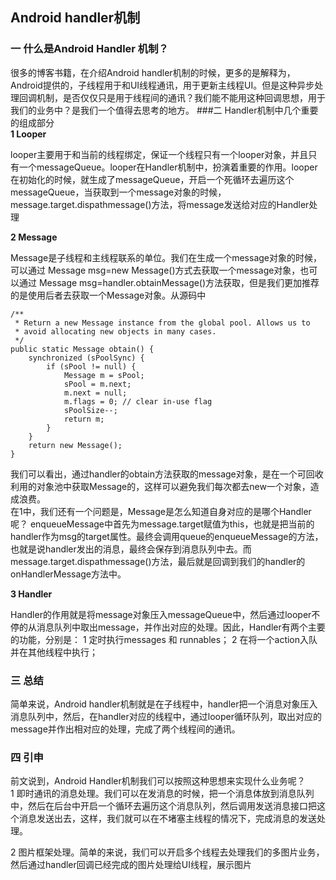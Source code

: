 ## Android handler机制  
### 一 什么是Android Handler 机制？
很多的博客书籍，在介绍Android handler机制的时候，更多的是解释为，Android提供的，子线程用于和UI线程通讯，用于更新主线程UI。但是这种异步处理回调机制，是否仅仅只是用于线程间的通讯？我们能不能用这种回调思想，用于我们的业务中？是我们一个值得去思考的地方。
###二 Handler机制中几个重要的组成部分  
**1 Looper**  

looper主要用于和当前的线程绑定，保证一个线程只有一个looper对象，并且只有一个messageQueue。looper在Handler机制中，扮演着重要的作用。looper在初始化的时候，就生成了messageQueue，开启一个死循环去遍历这个messageQueue，当获取到一个message对象的时候，message.target.dispathmessage()方法，将message发送给对应的Handler处理  

**2 Message**  

Message是子线程和主线程联系的单位。我们在生成一个message对象的时候，可以通过
Message msg=new Message()方式去获取一个message对象，也可以通过
Message msg=handler.obtainMessage()方法获取，但是我们更加推荐的是使用后者去获取一个Message对象。从源码中  

    /**
     * Return a new Message instance from the global pool. Allows us to
     * avoid allocating new objects in many cases.
     */
    public static Message obtain() {
        synchronized (sPoolSync) {
            if (sPool != null) {
                Message m = sPool;
                sPool = m.next;
                m.next = null;
                m.flags = 0; // clear in-use flag
                sPoolSize--;
                return m;
            }
        }
        return new Message();
    }
我们可以看出，通过handler的obtain方法获取的message对象，是在一个可回收利用的对象池中获取Message的，这样可以避免我们每次都去new一个对象，造成浪费。  
在1中，我们还有一个问题是，Message是怎么知道自身对应的是哪个Handler呢？
enqueueMessage中首先为message.target赋值为this，也就是把当前的handler作为msg的target属性。最终会调用queue的enqueueMessage的方法，也就是说handler发出的消息，最终会保存到消息队列中去。而message.target.dispathmessage()方法，最后就是回调到我们的handler的onHandlerMessage方法中。  

**3 Handler**  

Handler的作用就是将message对象压入messageQueue中，然后通过looper不停的从消息队列中取出message，并作出对应的处理。因此，Handler有两个主要的功能，分别是：
1 定时执行messages 和 runnables；
2 在将一个action入队并在其他线程中执行；  
### 三 总结  
简单来说，Android handler机制就是在子线程中，handler把一个消息对象压入消息队列中，然后，在handler对应的线程中，通过looper循环队列，取出对应的message并作出相对应的处理，完成了两个线程间的通讯。 

### 四 引申  

前文说到，Android Handler机制我们可以按照这种思想来实现什么业务呢？  
1 即时通讯的消息处理。我们可以在发消息的时候，把一个消息体放到消息队列中，然后在后台中开启一个循环去遍历这个消息队列，然后调用发送消息接口把这个消息发送出去，这样，我们就可以在不堵塞主线程的情况下，完成消息的发送处理。  

2 图片框架处理。简单的来说，我们可以开启多个线程去处理我们的多图片业务，然后通过handler回调已经完成的图片处理给UI线程，展示图片
